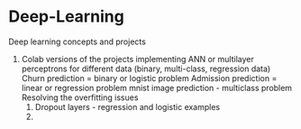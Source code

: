 # Deep-Learning
Deep learning concepts and projects


1. Colab versions of the projects implementing ANN or multilayer perceptrons for different data (binary, multi-class, regression data) 
   Churn prediction = binary or logistic problem
   Admission prediction = linear or regression problem 
   mnist image prediction - multiclass problem
   Resolving the overfitting issues
    1. Dropout layers - regression and logistic examples
    2. 